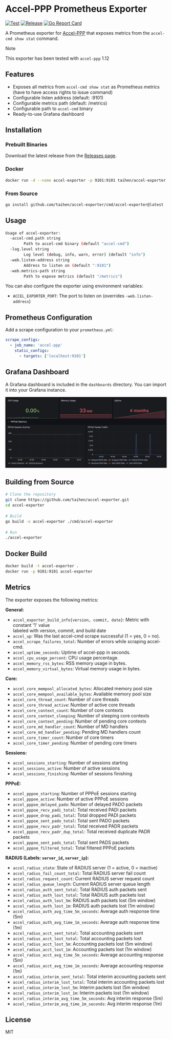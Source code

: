 # Accel-PPP Prometheus Exporter

[![Test](https://github.com/taihen/accel-exporter/actions/workflows/test.yml/badge.svg)](https://github.com/taihen/accel-exporter/actions/workflows/test.yml)
[![Release](https://github.com/taihen/accel-exporter/actions/workflows/release.yml/badge.svg)](https://github.com/taihen/accel-exporter/actions/workflows/release.yml)
[![Go Report Card](https://goreportcard.com/badge/github.com/taihen/accel-exporter)](https://goreportcard.com/report/github.com/taihen/accel-exporter)

A Prometheus exporter for [Accel-PPP](https://github.com/accel-ppp/accel-ppp) that exposes metrics from the `accel-cmd show stat` command.

>[!NOTE]
> This exporter has been tested with `accel-ppp` 1.12

## Features

- Exposes all metrics from `accel-cmd show stat` as Prometheus metrics (have to have access rights to issue command)
- Configurable listen address (default: :9101)
- Configurable metrics path (default: /metrics)
- Configurable path to `accel-cmd` binary
- Ready-to-use Grafana dashboard

## Installation

### Prebuilt Binaries

Download the latest release from the [Releases page](https://github.com/taihen/accel-exporter/releases).

### Docker

```bash
docker run -d --name accel-exporter -p 9101:9101 taihen/accel-exporter:latest
```

### From Source

```bash
go install github.com/taihen/accel-exporter/cmd/accel-exporter@latest
```

## Usage

```bash
Usage of accel-exporter:
  -accel-cmd.path string
        Path to accel-cmd binary (default "accel-cmd")
  -log.level string
        Log level (debug, info, warn, error) (default "info")
  -web.listen-address string
        Address to listen on (default ":9101")
  -web.metrics-path string
        Path to expose metrics (default "/metrics")
```

You can also configure the exporter using environment variables:

- `ACCEL_EXPORTER_PORT`: The port to listen on (overrides `-web.listen-address`)

## Prometheus Configuration

Add a scrape configuration to your `prometheus.yml`:

```yaml
scrape_configs:
  - job_name: 'accel-ppp'
    static_configs:
      - targets: ['localhost:9101']
```

## Grafana Dashboard

A Grafana dashboard is included in the `dashboards` directory. You can import it into your Grafana instance.

![Grafana Dashboard.](dashboards/grafana.png)

## Building from Source

```bash
# Clone the repository
git clone https://github.com/taihen/accel-exporter.git
cd accel-exporter

# Build
go build -o accel-exporter ./cmd/accel-exporter

# Run
./accel-exporter
```

## Docker Build

```bash
docker build -t accel-exporter .
docker run -p 9101:9101 accel-exporter
```

## Metrics

The exporter exposes the following metrics:

**General:**

- `accel_exporter_build_info{version, commit, date}`: Metric with constant '1' value  
  labeled with version, commit, and build date
- `accel_up`: Was the last accel-cmd scrape successful (1 = yes, 0 = no).
- `accel_scrape_failures_total`: Number of errors while scraping accel-cmd.
- `accel_uptime_seconds`: Uptime of accel-ppp in seconds.
- `accel_cpu_usage_percent`: CPU usage percentage.
- `accel_memory_rss_bytes`: RSS memory usage in bytes.
- `accel_memory_virtual_bytes`: Virtual memory usage in bytes.

**Core:**

- `accel_core_mempool_allocated_bytes`: Allocated memory pool size
- `accel_core_mempool_available_bytes`: Available memory pool size
- `accel_core_thread_count`: Number of core threads
- `accel_core_thread_active`: Number of active core threads
- `accel_core_context_count`: Number of core contexts
- `accel_core_context_sleeping`: Number of sleeping core contexts
- `accel_core_context_pending`: Number of pending core contexts
- `accel_core_md_handler_count`: Number of MD handlers
- `accel_core_md_handler_pending`: Pending MD handlers count
- `accel_core_timer_count`: Number of core timers
- `accel_core_timer_pending`: Number of pending core timers

**Sessions:**

- `accel_sessions_starting`: Number of sessions starting
- `accel_sessions_active`: Number of active sessions
- `accel_sessions_finishing`: Number of sessions finishing

**PPPoE:**

- `accel_pppoe_starting`: Number of PPPoE sessions starting
- `accel_pppoe_active`: Number of active PPPoE sessions
- `accel_pppoe_delayed_pado`: Number of delayed PADO packets
- `accel_pppoe_recv_padi_total`: Total received PADI packets
- `accel_pppoe_drop_padi_total`: Total dropped PADI packets
- `accel_pppoe_sent_pado_total`: Total sent PADO packets
- `accel_pppoe_recv_padr_total`: Total received PADR packets
- `accel_pppoe_recv_padr_dup_total`: Total received duplicate PADR packets
- `accel_pppoe_sent_pads_total`: Total sent PADS packets
- `accel_pppoe_filtered_total`: Total filtered PPPoE packets

**RADIUS (Labels: `server_id`, `server_ip`):**

- `accel_radius_state`: State of RADIUS server (1 = active, 0 = inactive)
- `accel_radius_fail_count_total`: Total RADIUS server fail count
- `accel_radius_request_count`: Current RADIUS server request count
- `accel_radius_queue_length`: Current RADIUS server queue length
- `accel_radius_auth_sent_total`: Total RADIUS auth packets sent
- `accel_radius_auth_lost_total`: Total RADIUS auth packets lost
- `accel_radius_auth_lost_5m`: RADIUS auth packets lost (5m window)
- `accel_radius_auth_lost_1m`: RADIUS auth packets lost (1m window)
- `accel_radius_auth_avg_time_5m_seconds`: Average auth response time (5m)
- `accel_radius_auth_avg_time_1m_seconds`: Average auth response time (1m)
- `accel_radius_acct_sent_total`: Total accounting packets sent
- `accel_radius_acct_lost_total`: Total accounting packets lost
- `accel_radius_acct_lost_5m`: Accounting packets lost (5m window)
- `accel_radius_acct_lost_1m`: Accounting packets lost (1m window)
- `accel_radius_acct_avg_time_5m_seconds`: Average accounting response (5m)
- `accel_radius_acct_avg_time_1m_seconds`: Average accounting response (1m)
- `accel_radius_interim_sent_total`: Total interim accounting packets sent
- `accel_radius_interim_lost_total`: Total interim accounting packets lost
- `accel_radius_interim_lost_5m`: Interim packets lost (5m window)
- `accel_radius_interim_lost_1m`: Interim packets lost (1m window)
- `accel_radius_interim_avg_time_5m_seconds`: Avg interim response (5m)
- `accel_radius_interim_avg_time_1m_seconds`: Avg interim response (1m)

## License

MIT
